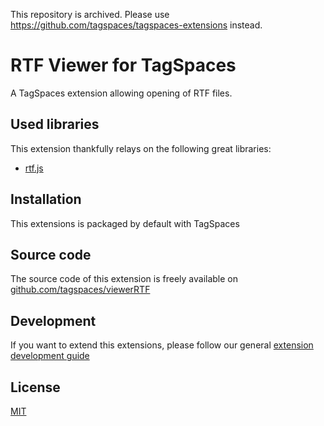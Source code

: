 This repository is archived. Please use https://github.com/tagspaces/tagspaces-extensions instead.

# RTF Viewer for TagSpaces

A TagSpaces extension allowing opening of RTF files.

## Used libraries
This extension thankfully relays on the following great libraries:

* [rtf.js](https://github.com/tbluemel/rtf.js)

## Installation

This extensions is packaged by default with TagSpaces

## Source code

The source code of this extension is freely available on [github.com/tagspaces/viewerRTF](https://github.com/tagspaces/viewerRTF/)

## Development

If you want to extend this extensions, please follow our general [extension development guide](https://docs.tagspaces.org/dev/extension-development-guide)

## License

[MIT](https://github.com/tagspaces/viewerRTF/blob/master/LICENSE)
